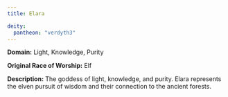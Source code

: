 ```yaml
---
title: Elara

deity: 
  pantheon: "verdyth3"
---
```


**Domain:** Light, Knowledge, Purity

**Original Race of Worship:** Elf

**Description:** The goddess of light, knowledge, and purity. Elara represents the elven pursuit of wisdom and their connection to the ancient forests.

<!--more-->

